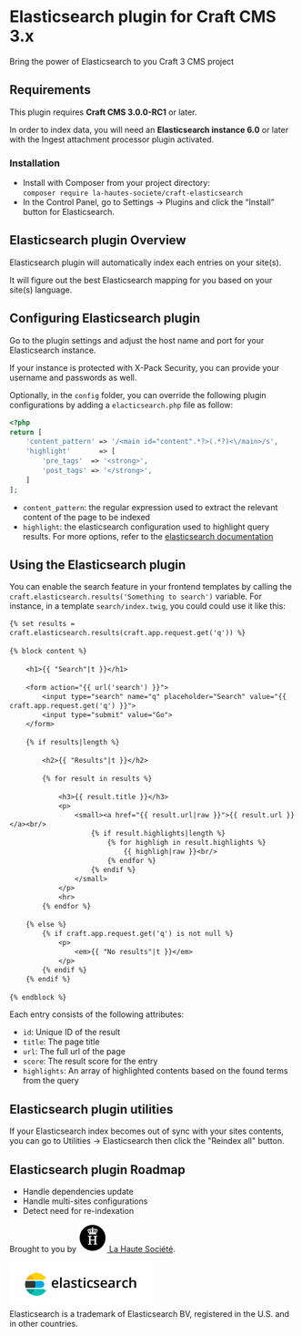 # Elasticsearch plugin for Craft CMS 3.x

Bring the power of Elasticsearch to you Craft 3 CMS project

## Requirements

This plugin requires **Craft CMS 3.0.0-RC1** or later.

In order to index data, you will need an **Elasticsearch instance 6.0** or 
later with the Ingest attachment processor plugin activated.


### Installation

  - Install with Composer from your project directory:  
    `composer require la-hautes-societe/craft-elasticsearch`
  - In the Control Panel, go to Settings → Plugins and click the “Install” 
    button for Elasticsearch.
 
 
## Elasticsearch plugin Overview

Elasticsearch plugin will automatically index each entries on your site(s).

It will figure out the best Elasticsearch mapping for you based on your site(s)
language. 


## Configuring Elasticsearch plugin

Go to the plugin settings and adjust the host name and port for your 
Elasticsearch instance.

If your instance is protected with X-Pack Security, you can provide your 
username and passwords as well.

Optionally, in the `config` folder, you can override the following plugin 
configurations by adding a `elacticsearch.php` file as follow:

```php
<?php
return [
    'content_pattern' => '/<main id="content".*?>(.*?)<\/main>/s',
    'highlight'       => [
        'pre_tags'  => '<strong>',
        'post_tags' => '</strong>',
    ]
];
```

  - `content_pattern`: the regular expression used to extract the relevant
     content of the page to be indexed
  - `highlight`: the elasticsearch configuration used to highlight query 
    results. For more options, refer to the [elasticsearch documentation][]

[elasticsearch documentation]: https://www.elastic.co/guide/en/elasticsearch/reference/6.x/search-request-highlighting.html


## Using the Elasticsearch plugin

You can enable the search feature in your frontend templates by calling the 
`craft.elasticsearch.results('Something to search')` variable.
For instance, in a template `search/index.twig`, you could could use it like 
this:

```twig
{% set results = craft.elasticsearch.results(craft.app.request.get('q')) %}

{% block content %}

    <h1>{{ "Search"|t }}</h1>

    <form action="{{ url('search') }}">
        <input type="search" name="q" placeholder="Search" value="{{ craft.app.request.get('q') }}">
        <input type="submit" value="Go">
    </form>

    {% if results|length %}

        <h2>{{ "Results"|t }}</h2>

        {% for result in results %}

            <h3>{{ result.title }}</h3>
            <p>
                <small><a href="{{ result.url|raw }}">{{ result.url }}</a><br/>
                    {% if result.highlights|length %}
                        {% for highligh in result.highlights %}
                            {{ highligh|raw }}<br/>
                        {% endfor %}
                    {% endif %}
                </small>
            </p>
            <hr>
        {% endfor %}

    {% else %}
        {% if craft.app.request.get('q') is not null %}
            <p>
                <em>{{ "No results"|t }}</em>
            </p>
        {% endif %}
    {% endif %}

{% endblock %}
```

Each entry consists of the following attributes:
  - `id`: Unique ID of the result
  - `title`: The page title
  - `url`: The full url of the page
  - `score`: The result score for the entry
  - `highlights`: An array of highlighted contents based on the found terms 
    from the query


## Elasticsearch plugin utilities

If your Elasticsearch index becomes out of sync with your sites contents, you 
can go to Utilities → Elasticsearch then click the "Reindex all" button.


## Elasticsearch plugin Roadmap

* Handle dependencies update 
* Handle multi-sites configurations
* Detect need for re-indexation

Brought to you by [![LHS Logo](resources/img/lhs.png) La Haute Société][lhs-site].

[![Elastic](resources/img/elasticsearch-logo.png)](elastic-site)  
Elasticsearch is a trademark of Elasticsearch BV, registered in the U.S. and in
other countries.

[lhs-site]: https://www.lahautesociete.com
[elastic-site]: https://www.elastic.co/brand
